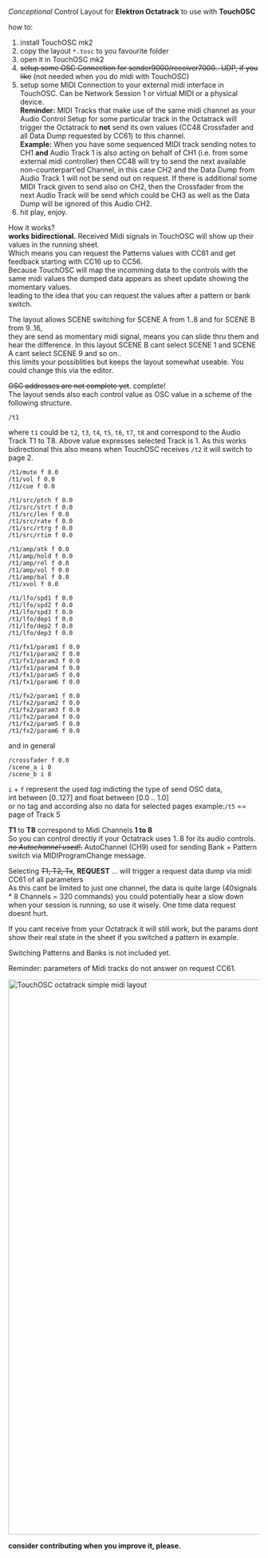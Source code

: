 *Conceptional* Control Layout for **Elektron Octatrack** to use with **TouchOSC**

how to:

1) install TouchOSC mk2
2) copy the layout `*.tosc` to you favourite folder
3) open it in TouchOSC mk2
4) ~~setup some OSC Connection for sender9000/receiver7000.. UDP, if you like~~ (not needed when you do midi with TouchOSC)
5) setup some MIDI Connection to your external midi interface in TouchOSC. Can be Network Session 1 or virtual MIDI or a physical device.
   <br>**Reminder:** MIDI Tracks that make use of the same midi channel as your Audio Control Setup for some particular track in the Octatrack will trigger the Octatrack to **not** send its own values (CC48 Crossfader and all Data Dump requested by CC61) to this channel. 
   <br>**Example:** When you have some sequenced MIDI track sending notes to CH1 **and** Audio Track 1 is also acting on behalf of CH1 (i.e. from some external midi controller) then CC48 will try to send the next available non-counterpart'ed Channel, in this case CH2 and the Data Dump from Audio Track 1 will not be send out on request. If there is additional some MIDI Track given to send also on CH2, then the Crossfader from the next Audio Track will be send which could be CH3 as well as the Data Dump will be ignored of this Audio CH2. 
7) hit play, enjoy.

How it works?<br>
**works bidirectional.** Received Midi signals in TouchOSC will show up their values in the running sheet.<br>
Which means you can request the Patterns values with CC61 and get feedback starting with CC16 up to CC56.<br>
Because TouchOSC will map the incomming data to the controls with the same midi values the dumped data appears as sheet update showing the momentary values.<br>
leading to the idea that you can request the values after a pattern or bank switch.

The layout allows SCENE switching for SCENE A from 1..8 and for SCENE B from 9..16, <br>
they are send as momentary midi signal, means you can slide thru them and hear the difference.
In this layout SCENE B cant select SCENE 1 and SCENE A cant select SCENE 9 and so on.. <br>
this limits your possiblities but keeps the layout somewhat useable. You could change this via the editor.

~~OSC addresses are not complete yet~~. complete!<br>
The layout sends also each control value as OSC value in a scheme of the following structure.
```
/t1
```
where `t1` could be `t2`, `t3`, `t4`, `t5`, `t6`, `t7`, `t8` and correspond to the Audio Track T1 to T8.
Above value expresses selected Track is 1. As this works bidirectional this also means when TouchOSC receives `/t2` it will switch to page 2.

```
/t1/mute f 0.0
/t1/vol f 0.0
/t1/cue f 0.0

/t1/src/ptch f 0.0
/t1/src/strt f 0.0
/t1/src/len f 0.0
/t1/src/rate f 0.0
/t1/src/rtrg f 0.0
/t1/src/rtim f 0.0

/t1/amp/atk f 0.0
/t1/amp/hold f 0.0
/t1/amp/rel f 0.0
/t1/amp/vol f 0.0
/t1/amp/bal f 0.0
/t1/xvol f 0.0

/t1/lfo/spd1 f 0.0
/t1/lfo/spd2 f 0.0
/t1/lfo/spd3 f 0.0
/t1/lfo/dep1 f 0.0
/t1/lfo/dep2 f 0.0
/t1/lfo/dep3 f 0.0

/t1/fx1/param1 f 0.0
/t1/fx1/param2 f 0.0
/t1/fx1/param3 f 0.0
/t1/fx1/param4 f 0.0
/t1/fx1/param5 f 0.0
/t1/fx1/param6 f 0.0

/t1/fx2/param1 f 0.0
/t1/fx2/param2 f 0.0
/t1/fx2/param3 f 0.0
/t1/fx2/param4 f 0.0
/t1/fx2/param5 f 0.0
/t1/fx2/param6 f 0.0
```


and in general
```
/crossfader f 0.0
/scene_a i 0
/scene_b i 8
```
`i` + `f` represent the used *tag* indicting the type of send OSC data, <br>
int between [0..127] and float between [0.0 .. 1.0] <br>
or no tag and according also no data for selected pages 
example:`/t5` == page of Track 5

**T1** to **T8** correspond to Midi Channels **1 to 8**<br>
So you can control directly if your Octatrack uses 1..8 for its audio controls.<br>
~~*no Autochannel used!*.~~ AutoChannel (CH9) used for sending Bank + Pattern switch via MIDIProgramChange message.

Selecting ~~T1, T2, Tx~~, **REQUEST** ... will trigger a request data dump via midi CC61 of all parameters<br>
As this cant be limited to just one channel, the data is quite large (40signals * 8 Channels = 320 commands) you could potentially hear a slow down when your session is running, so use it wisely. One time data request doesnt hurt.

If you cant receive from your Octatrack it will still work, but the params dont show their real state in the sheet if you switched a pattern in example.<br>

Switching Patterns and Banks is not included yet.

Reminder: parameters of Midi tracks do not answer on request CC61.

<img width="1112" alt="TouchOSC octatrack simple midi layout" src="https://user-images.githubusercontent.com/1221499/147226249-26405c56-8e27-4fda-8be6-fe18f6a93d5b.png">

**consider contributing when you improve it, please.**
